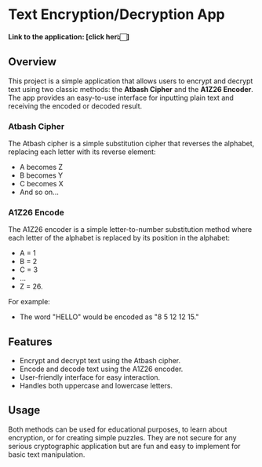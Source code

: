 # Text Encryption/Decryption App

#### Link to the application: [click her👆🏻]

## Overview
This project is a simple application that allows users to encrypt and decrypt text using two classic methods: the **Atbash Cipher** and the **A1Z26 Encoder**. The app provides an easy-to-use interface for inputting plain text and receiving the encoded or decoded result.

### Atbash Cipher
The Atbash cipher is a simple substitution cipher that reverses the alphabet, replacing each letter with its reverse element:
- A becomes Z
- B becomes Y
- C becomes X
- And so on...

### A1Z26 Encode
The A1Z26 encoder is a simple letter-to-number substitution method where each letter of the alphabet is replaced by its position in the alphabet:
- A = 1
- B = 2
- C = 3
- ...
- Z = 26.

For example:
- The word "HELLO" would be encoded as "8 5 12 12 15."

## Features
- Encrypt and decrypt text using the Atbash cipher.
- Encode and decode text using the A1Z26 encoder.
- User-friendly interface for easy interaction.
- Handles both uppercase and lowercase letters.

## Usage
Both methods can be used for educational purposes, to learn about encryption, or for creating simple puzzles. They are not secure for any serious cryptographic application but are fun and easy to implement for basic text manipulation.
